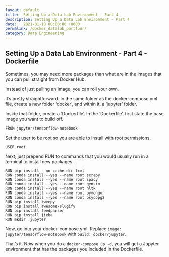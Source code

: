 ```yaml
---
layout: default
title:  Setting Up a Data Lab Environment - Part 4
description: Setting Up a Data Lab Environment - Part 4
date:   2021-01-18 00:00:00 +0000
permalink: /docker_datalab_partfour/
category: Data Engineering
---
```

## Setting Up a Data Lab Environment - Part 4 - Dockerfile

Sometimes, you may need more packages than what are in the images that you can pull straight from Docker Hub. 

Instead of just pulling an image, you can roll your own.

It’s pretty straightforward. In the same folder as the docker-compose.yml file, create a new folder ‘docker’, and within it, a ‘jupyter’ folder.

Inside that folder, create a ‘Dockerfile’. In the ‘Dockerfile’, first state the base image you want to build off.
```
FROM jupyter/tensorflow-notebook 
```
Set the user to be root so you are able to install with root permissions.
```	
USER root
```

Next, just prepend RUN to commands that you would usually run in a terminal to install new packages.
```
RUN pip install --no-cache-dir lxml
RUN conda install --yes --name root scrapy
RUN conda install --yes --name root spacy
RUN conda install --yes --name root gensim
RUN conda install --yes --name root nltk
RUN conda install --yes --name root pymongo
RUN conda install --yes --name root psycopg2
RUN pip install tweepy
RUN pip install awesome-slugify
RUN pip install feedparser
RUN pip install jieba
RUN mkdir .jupyter
```

Now, go into your docker-compose.yml. Replace `image: jupyter/tensorflow-notebook` with `build: docker/jupyter`.

That’s it. Now when you do a `docker-compose up -d`, you will get a Jupyter environment that has the packages you included in the Dockerfile.
